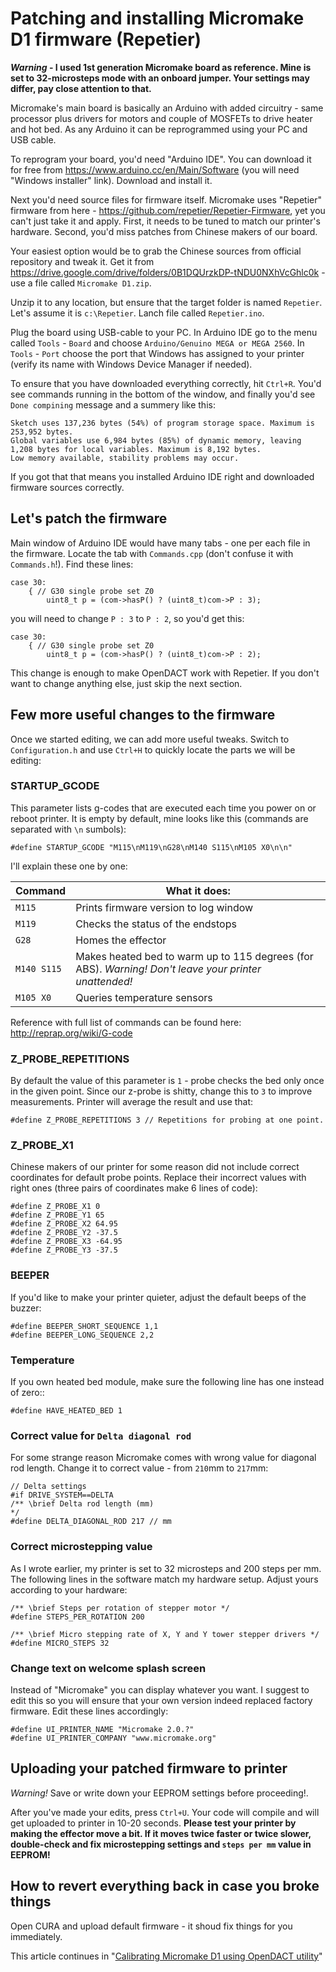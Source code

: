 # Patching and installing Micromake D1 firmware (Repetier)

***Warning* - I used 1st generation Micromake board as reference. Mine is set to 32-microsteps mode with an onboard jumper. Your settings may differ, pay close attention to that. <!-- В качестве средства для отправки команд принтеру я использую Repetier Host. Если вы используете штатную программу CURA, ваши шаги будут немного отличаться.-->**

Micromake's main board is basically an Arduino with added circuitry - same processor plus drivers for motors and couple of MOSFETs to drive heater and hot bed. As any Arduino it can be reprogrammed using your PC and USB cable.

To reprogram your board, you'd need "Arduino IDE". You can download it for free from  https://www.arduino.cc/en/Main/Software (you will need "Windows installer" link). Download and install it.

Next you'd need source files for firmware itself. Micromake uses "Repetier" firmware from here - https://github.com/repetier/Repetier-Firmware, yet you can't just take it and apply. First, it needs to be tuned to match our printer's hardware. Second, you'd miss patches from Chinese makers of our board.

Your easiest option would be to grab the Chinese sources from official repository and tweak it. Get it from  https://drive.google.com/drive/folders/0B1DQUrzkDP-tNDU0NXhVcGhlc0k - use a file called `Micromake D1.zip`.

Unzip it to any location, but ensure that the target folder is named `Repetier`. Let's assume it is `c:\Repetier`. Lanch file called `Repetier.ino`.

Plug the board using USB-cable to your PC. In Arduino IDE go to the menu called `Tools` - `Board` and choose `Arduino/Genuino MEGA or MEGA 2560`. In `Tools` - `Port` choose the port that Windows has assigned to your printer (verify its name with Windows Device Manager if needed).

To ensure that you have downloaded everything correctly, hit `Ctrl+R`. You'd see commands running in the bottom of the window, and finally you'd see `Done compining` message and a summery like this: 

    Sketch uses 137,236 bytes (54%) of program storage space. Maximum is 253,952 bytes.
    Global variables use 6,984 bytes (85%) of dynamic memory, leaving 1,208 bytes for local variables. Maximum is 8,192 bytes.
    Low memory available, stability problems may occur.

If you got that that means you installed Arduino IDE right and downloaded firmware sources correctly.

## Let's patch the firmware

Main window of Arduino IDE would have many tabs - one per each file in the firmware. Locate the tab with `Commands.cpp` (don't confuse it with `Commands.h`!). Find these lines:

    case 30:
        { // G30 single probe set Z0
            uint8_t p = (com->hasP() ? (uint8_t)com->P : 3);

you will need to change `P : 3` to `P : 2`, so you'd get this:

    case 30:
        { // G30 single probe set Z0
            uint8_t p = (com->hasP() ? (uint8_t)com->P : 2);

This change is enough to make OpenDACT work with Repetier. If you don't want to change anything else, just skip the next section.

## Few more useful changes to the firmware

Once we started editing, we can add more useful tweaks. Switch to `Configuration.h` and use `Ctrl+H` to quickly locate the parts we will be editing:

### STARTUP_GCODE

This parameter lists g-codes that are executed each time you power on or reboot printer. It is empty by default, mine looks like this (commands are separated with `\n` sumbols):

    #define STARTUP_GCODE "M115\nM119\nG28\nM140 S115\nM105 X0\n\n"

I'll explain these one by one:

| Command | What it does: |
| --- | --- |
| `M115` | Prints firmware version to log window |
| `M119` | Checks the status of the endstops |
| `G28` | Homes the effector |
| `M140 S115` | Makes heated bed to warm up to 115 degrees (for ABS). *Warning! Don't leave your printer unattended!*  |
| `M105 X0` | Queries temperature sensors |

Reference with full list of commands can be found here: http://reprap.org/wiki/G-code

### Z_PROBE_REPETITIONS

By default the value of this parameter is `1` - probe checks the bed only once in the given point. Since our z-probe is shitty, change this to `3` to improve measurements. Printer will average the result and use that:

    #define Z_PROBE_REPETITIONS 3 // Repetitions for probing at one point.

### Z_PROBE_X1

Chinese makers of our printer for some reason did not include correct coordinates for default probe points. Replace their incorrect values with right ones (three pairs of coordinates make 6 lines of code):

    #define Z_PROBE_X1 0
    #define Z_PROBE_Y1 65
    #define Z_PROBE_X2 64.95
    #define Z_PROBE_Y2 -37.5
    #define Z_PROBE_X3 -64.95
    #define Z_PROBE_Y3 -37.5


### BEEPER

If you'd like to make your printer quieter, adjust the default beeps of the buzzer:

    #define BEEPER_SHORT_SEQUENCE 1,1
    #define BEEPER_LONG_SEQUENCE 2,2

### Temperature

If you own heated bed module, make sure the following line has one instead of zero::

    #define HAVE_HEATED_BED 1

### Correct value for `Delta diagonal rod`

For some strange reason Micromake comes with wrong value for diagonal rod length. Change it to correct value - from `210`mm to `217`mm:

    // Delta settings
    #if DRIVE_SYSTEM==DELTA
    /** \brief Delta rod length (mm)
    */
    #define DELTA_DIAGONAL_ROD 217 // mm

### Correct microstepping value

As I wrote earlier, my printer is set to 32 microsteps and 200 steps per mm. The following lines in the software match my hardware setup. Adjust yours according to your hardware:

    /** \brief Steps per rotation of stepper motor */
    #define STEPS_PER_ROTATION 200

    /** \brief Micro stepping rate of X, Y and Y tower stepper drivers */
    #define MICRO_STEPS 32

### Change text on welcome splash screen

Instead of "Micromake" you can display whatever you want. I suggest to edit this so you will ensure that your own version indeed replaced factory firmware. Edit these lines accordingly:

    #define UI_PRINTER_NAME "Micromake 2.0.?"
    #define UI_PRINTER_COMPANY "www.micromake.org"

## Uploading your patched firmware to printer

*Warning!* Save or write down your EEPROM settings before proceeding!.

After you've made your edits, press `Ctrl+U`. Your code will compile and will get uploaded to printer in 10-20 seconds. **Please test your printer by making the effector move a bit. If it moves twice faster or twice slower, double-check and fix microstepping settings and `steps per mm` value in EEPROM!** 

## How to revert everything back in case you broke things

Open CURA and upload default firmware - it shoud fix things for you immediately.
    
This article continues in "[Calibrating Micromake D1 using OpenDACT utility](https://github.com/Bougakov/Micromake-D1-3D-printer/blob/master/Calibrating%20Micromake%20D1%20with%20OpenDACT.md)"
